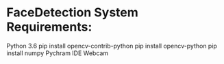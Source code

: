 # FaceDetection System Requirements:
Python 3.6
pip install opencv-contrib-python
pip install opencv-python
pip install numpy
Pychram IDE
Webcam
